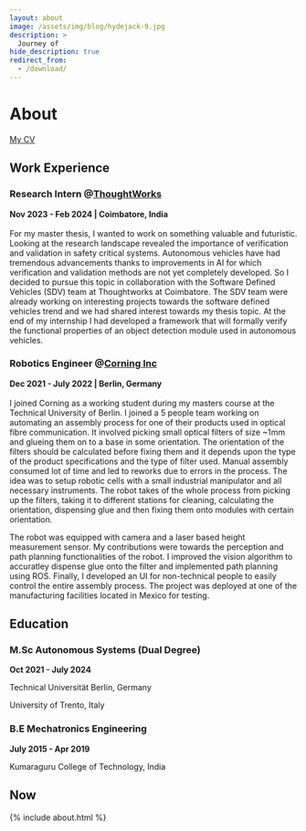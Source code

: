 ```yaml
---
layout: about
image: /assets/img/blog/hydejack-9.jpg
description: >
  Journey of 
hide_description: true
redirect_from:
  - /download/
---
```


# About

<!--author-->

[My CV](assets/files/Kalaiselvan_CV_Single_Page.pdf)
## Work Experience


### Research Intern @[ThoughtWorks](https://www.thoughtworks.com/en-in)
**Nov 2023 - Feb 2024 | Coimbatore, India**
<br> <br>
For my master thesis, I wanted to work on something valuable and futuristic. Looking at the research landscape revealed the importance of verification and validation in safety critical systems. Autonomous vehicles have had tremendous advancements thanks to improvements in AI for which verification and validation methods are not yet completely developed. So I decided to pursue this topic in collaboration with the Software Defined Vehicles (SDV) team at Thoughtworks at Coimbatore. The SDV team were already working on interesting projects towards the software defined vehicles trend and we had shared interest towards my thesis topic. At the end of my internship I had developed a framework that will formally verify the functional properties of an object detection module used in autonomous vehicles.

### Robotics Engineer @[Corning Inc](https://www.corning.com/emea/de.html)
**Dec 2021 - July 2022 | Berlin, Germany**
<br> <br>
I joined Corning as a working student during my masters course at the Technical University of Berlin. I joined a 5 people team working on automating an assembly process for one of their products used in optical fibre communication. It involved picking small optical filters of size ~1mm and glueing them on to a base in some orientation. The orientation of the filters should be calculated before fixing them and it depends upon the type of the product specifications and the type of filter used. Manual assembly consumed lot of time and led to reworks due to errors in the process. The idea was to setup robotic cells with a small industrial manipulator and all necessary instruments. The robot takes of the whole process from picking up the filters, taking it to different stations for cleaning, calculating the orientation, dispensing glue and then fixing them onto modules with certain orientation.

The robot was equipped with camera and a laser based height measurement sensor. My contributions were towards the perception and path planning functionalities of the robot. I improved the vision algorithm to accuratley dispense glue onto the filter and implemented path planning using ROS. Finally, I developed an UI for non-technical people to easily control the entire assembly process. The project was deployed at one of the manufacturing facilities located in Mexico for testing.

## Education

### M.Sc Autonomous Systems (Dual Degree)
**Oct 2021 - July 2024**

Technical Universität Berlin, Germany

University of Trento, Italy

### B.E Mechatronics Engineering
**July 2015 - Apr 2019**

Kumaraguru College of Technology, India

## Now
<!-- 
### Core Competencies -->



{% include about.html %}